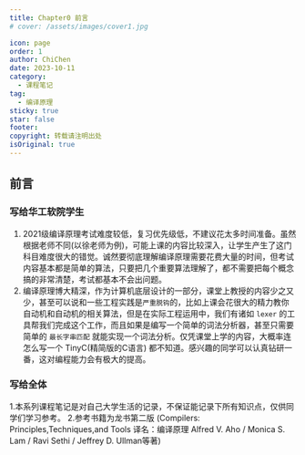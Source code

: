 ```yaml
---
title: Chapter0 前言
# cover: /assets/images/cover1.jpg

icon: page
order: 1
author: ChiChen
date: 2023-10-11
category:
  - 课程笔记
tag:
  - 编译原理
sticky: true
star: false
footer: 
copyright: 转载请注明出处
isOriginal: true
---
```


## 前言

### 写给华工软院学生

1. 2021级编译原理考试难度较低，复习优先级低，不建议花太多时间准备。虽然根据老师不同(以徐老师为例)，可能上课的内容比较深入，让学生产生了这门科目难度很大的错觉。诚然要彻底理解编译原理需要花费大量的时间，但考试内容基本都是简单的算法，只要把几个重要算法理解了，都不需要把每个概念搞的非常清楚，考试都基本不会出问题。
2. 编译原理博大精深，作为计算机底层设计的一部分，课堂上教授的内容少之又少，甚至可以说和一些工程实践是`严重脱钩`的，比如上课会花很大的精力教你自动机和自动机的相关算法，但是在实际工程运用中，我们有诸如 `lexer` 的工具帮我们完成这个工作，而且如果是编写一个简单的词法分析器，甚至只需要简单的 `最长字串匹配` 就能实现一个词法分析。仅凭课堂上学的内容，大概率连怎么写一个 TinyC(精简版的C语言) 都不知道。感兴趣的同学可以认真钻研一番，这对编程能力会有极大的提高。

### 写给全体

1.本系列课程笔记是对自己大学生活的记录，不保证能记录下所有知识点，仅供同学们学习参考。
2.参考书籍为龙书第二版 (Compilers: Principles,Techniques,and Tools 译名：编译原理  Alfred V. Aho / Monica S. Lam / Ravi Sethi / Jeffrey D. Ullman等著)
